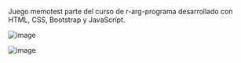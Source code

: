 Juego memotest parte del curso de r-arg-programa desarrollado con HTML, CSS, Bootstrap y JavaScript. 







![image](https://user-images.githubusercontent.com/87764960/181400808-43a4170f-49fe-496e-b27a-4879c1f5c0db.png)


![image](https://user-images.githubusercontent.com/87764960/181400870-3f4d917f-04b3-4e8c-b78a-b0dca2237d67.png)
